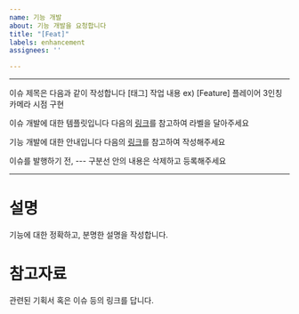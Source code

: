 ```yaml
---
name: 기능 개발
about: 기능 개발을 요청합니다
title: "[Feat]"
labels: enhancement
assignees: ''

---
```

---

이슈 제목은 다음과 같이 작성합니다
[태그] 작업 내용
ex) [Feature] 플레이어 3인칭 카메라 시점 구현

이슈 개발에 대한 템플릿입니다
다음의 [링크](https://docs.google.com/document/d/1yVqIAEy9-e0qFmxkUpJXM3pcmbIKL2ZTVfAsqc2bhik/edit#heading=h.rty0pm4wgoye)를 참고하여 라벨을 달아주세요

기능 개발에 대한 안내입니다
다음의 [링크](https://docs.google.com/document/d/1yVqIAEy9-e0qFmxkUpJXM3pcmbIKL2ZTVfAsqc2bhik/edit#heading=h.9vazx23g91n)를 참고하여 작성해주세요

이슈를 발행하기 전, --- 구분선 안의 내용은 삭제하고 등록해주세요

---
# 설명
기능에 대한 정확하고, 분명한 설명을 작성합니다.


# 참고자료
관련된 기획서 혹은 이슈 등의 링크를 답니다.
